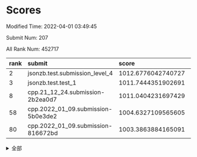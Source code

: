 # Scores

Modified Time: 2022-04-01 03:49:45

Submit Num: 207

All Rank Num: 452717

| rank |               submit               |       score        |       sigma        | pk_num |
| :--- | :--------------------------------- | :----------------- | :----------------- | :----- |
| 2    | jsonzb.test.submission_level_4     | 1012.6776042740727 | 0.8319556098106783 | 8748   |
| 3    | jsonzb.test.test_1                 | 1011.7444351902691 | 0.7846576425250898 | 8750   |
| 8    | cpp.21_12_24.submission-2b2ea0d7   | 1011.0404231697429 | 0.7950612908694271 | 8753   |
| 58   | cpp.2022_01_09.submission-5b0e3de2 | 1004.6327109565605 | 0.7103541073292099 | 8747   |
| 80   | cpp.2022_01_09.submission-816672bd | 1003.3863884165091 | 0.7155856316505284 | 8741   |


<details>
<summary>全部</summary>

| rank |                 submit                 |       score        |       sigma        | pk_num |
| :--- | :------------------------------------- | :----------------- | :----------------- | :----- |
| 1    | gobigger.level_3.submission_level_3_19 | 1012.7898793495655 | 0.7777870726901261 | 8744   |
| 2    | jsonzb.test.submission_level_4         | 1012.6776042740727 | 0.8319556098106783 | 8748   |
| 3    | jsonzb.test.test_1                     | 1011.7444351902691 | 0.7846576425250898 | 8750   |
| 4    | gobigger.level_3.submission_level_3_26 | 1011.6104750808701 | 0.7644391838962608 | 8750   |
| 5    | gobigger.level_3.submission_level_3_16 | 1011.3725952551686 | 0.759914308756455  | 8745   |
| 6    | gobigger.level_3.submission_level_3_36 | 1011.077206659606  | 0.7744369846268722 | 8751   |
| 7    | gobigger.level_3.submission_level_3_30 | 1011.0597266879279 | 0.747386821277108  | 8748   |
| 8    | cpp.21_12_24.submission-2b2ea0d7       | 1011.0404231697429 | 0.7950612908694271 | 8753   |
| 9    | gobigger.level_3.submission_level_3_11 | 1010.9996288220905 | 0.7469285003077887 | 8751   |
| 10   | gobigger.level_3.submission_level_3_6  | 1010.9105800912678 | 0.7743540044548242 | 8748   |
| 11   | gobigger.level_3.submission_level_3_0  | 1010.8812614711958 | 0.7609353356558636 | 8747   |
| 12   | gobigger.level_3.submission_level_3_38 | 1010.6884549181685 | 0.7501606910522055 | 8750   |
| 13   | gobigger.level_3.submission_level_3_39 | 1010.6670960204448 | 0.7799100230866945 | 8748   |
| 14   | gobigger.level_3.submission_level_3_47 | 1010.6624328103375 | 0.7739928009982651 | 8750   |
| 15   | gobigger.level_3.submission_level_3_31 | 1010.6059207331944 | 0.7462135307951171 | 8748   |
| 16   | gobigger.level_3.submission_level_3_37 | 1010.4555758913903 | 0.7496712568760487 | 8747   |
| 17   | gobigger.level_3.submission_level_3_28 | 1010.4420192749652 | 0.7806672615312271 | 8748   |
| 18   | gobigger.level_3.submission_level_3_1  | 1010.4163383384695 | 0.7784392925984274 | 8751   |
| 19   | gobigger.level_3.submission_level_3_27 | 1010.3842386374074 | 0.7663579046830591 | 8749   |
| 20   | gobigger.level_3.submission_level_3_18 | 1010.3818533357567 | 0.7578630017004567 | 8748   |
| 21   | gobigger.level_3.submission_level_3_13 | 1010.3040032052784 | 0.7532111412749526 | 8750   |
| 22   | gobigger.level_3.submission_level_3_2  | 1010.2115957472407 | 0.7703115126018963 | 8749   |
| 23   | gobigger.level_3.submission_level_3_46 | 1010.2035714395167 | 0.776241125223515  | 8749   |
| 24   | gobigger.level_3.submission_level_3_43 | 1010.1866864462294 | 0.7556993927640545 | 8748   |
| 25   | gobigger.level_3.submission_level_3_14 | 1010.143435904766  | 0.7773520395632919 | 8746   |
| 26   | gobigger.level_3.submission_level_3_42 | 1010.059955059659  | 0.7688828084787367 | 8745   |
| 27   | gobigger.level_3.submission_level_3_45 | 1010.0386745920945 | 0.7787793923232439 | 8750   |
| 28   | gobigger.level_3.submission_level_3_41 | 1009.9560814245925 | 0.7719153576797206 | 8749   |
| 29   | gobigger.level_3.submission_level_3_8  | 1009.92238727972   | 0.7495727225636479 | 8753   |
| 30   | gobigger.level_3.submission_level_3_48 | 1009.9132511129504 | 0.7678250010984666 | 8746   |
| 31   | gobigger.level_3.submission_level_3_17 | 1009.8616726827245 | 0.7724537239211265 | 8752   |
| 32   | gobigger.level_3.submission_level_3_49 | 1009.8498927052959 | 0.746223230462605  | 8746   |
| 33   | gobigger.level_3.submission_level_3_40 | 1009.8045908985388 | 0.7527635220115636 | 8747   |
| 34   | gobigger.level_3.submission_level_3_44 | 1009.7010100335502 | 0.7658193381197205 | 8746   |
| 35   | gobigger.level_3.submission_level_3_12 | 1009.6469098267079 | 0.7608056817859342 | 8746   |
| 36   | gobigger.level_3.submission_level_3_9  | 1009.6223019913131 | 0.7623402883235543 | 8751   |
| 37   | gobigger.level_3.submission_level_3_21 | 1009.5911873640828 | 0.755262537769101  | 8752   |
| 38   | gobigger.level_3.submission_level_3_7  | 1009.4533390245947 | 0.7623296722032202 | 8750   |
| 39   | gobigger.level_3.submission_level_3_29 | 1009.4530673571315 | 0.748100206510804  | 8752   |
| 40   | gobigger.level_3.submission_level_3_35 | 1009.4326467513756 | 0.7378058021246646 | 8750   |
| 41   | gobigger.level_3.submission_level_3_22 | 1009.3817469739272 | 0.7379542477803359 | 8747   |
| 42   | gobigger.level_3.submission_level_3_34 | 1009.238686129859  | 0.7578535580522378 | 8748   |
| 43   | gobigger.level_3.submission_level_3_20 | 1009.1994278199882 | 0.725342013875969  | 8751   |
| 44   | gobigger.level_3.submission_level_3_23 | 1009.1879023180874 | 0.7388532371693131 | 8753   |
| 45   | gobigger.level_3.submission_level_3_3  | 1009.1830928550957 | 0.7491037713228249 | 8750   |
| 46   | gobigger.level_3.submission_level_3_25 | 1009.1411954371464 | 0.7413105249403088 | 8749   |
| 47   | gobigger.level_3.submission_level_3_15 | 1009.1387257379276 | 0.7429917577890957 | 8748   |
| 48   | gobigger.level_3.submission_level_3_4  | 1009.0611857006693 | 0.7410619409590392 | 8743   |
| 49   | gobigger.level_3.submission_level_3_24 | 1009.0384175374253 | 0.7285956968339369 | 8744   |
| 50   | gobigger.level_3.submission_level_3_32 | 1009.0293792435995 | 0.7554221287219558 | 8751   |
| 51   | gobigger.level_3.submission_level_3_10 | 1008.996370266494  | 0.7526488143011665 | 8746   |
| 52   | gobigger.level_3.submission_level_3_5  | 1008.7702278010291 | 0.7583696938225133 | 8746   |
| 53   | gobigger.level_3.submission_level_3_33 | 1008.2483750730681 | 0.7457558400665107 | 8744   |
| 54   | gobigger.level_1.submission_level_1_32 | 1005.2730027352737 | 0.7391603943909668 | 8747   |
| 55   | gobigger.level_1.submission_level_1_44 | 1004.8515792975098 | 0.714447293732992  | 8750   |
| 56   | gobigger.level_1.submission_level_1_39 | 1004.6585998330042 | 0.7239400645071025 | 8747   |
| 57   | gobigger.level_1.submission_level_1_47 | 1004.642372740039  | 0.7068437600138886 | 8747   |
| 58   | cpp.2022_01_09.submission-5b0e3de2     | 1004.6327109565605 | 0.7103541073292099 | 8747   |
| 59   | gobigger.level_1.submission_level_1_31 | 1004.5568732590956 | 0.7077462638891301 | 8747   |
| 60   | gobigger.level_1.submission_level_1_21 | 1004.3734337063527 | 0.7112645813483269 | 8750   |
| 61   | gobigger.level_1.submission_level_1_0  | 1004.2538620609374 | 0.713135884505311  | 8746   |
| 62   | gobigger.level_1.submission_level_1_30 | 1004.2482108894148 | 0.6947461082756561 | 8745   |
| 63   | gobigger.level_1.submission_level_1_22 | 1004.2032412440391 | 0.7110943445013623 | 8743   |
| 64   | gobigger.level_1.submission_level_1_29 | 1004.0997732139552 | 0.7248753990793119 | 8747   |
| 65   | gobigger.level_1.submission_level_1_37 | 1004.0639545886748 | 0.7131365955177992 | 8748   |
| 66   | gobigger.level_1.submission_level_1_36 | 1003.9841042481578 | 0.7222476050181009 | 8751   |
| 67   | gobigger.level_1.submission_level_1_35 | 1003.9823444090463 | 0.7189988984157132 | 8743   |
| 68   | gobigger.level_1.submission_level_1_16 | 1003.9045836586498 | 0.7100856068996203 | 8754   |
| 69   | gobigger.level_1.submission_level_1_43 | 1003.8531419873207 | 0.7158097624746581 | 8753   |
| 70   | gobigger.level_1.submission_level_1_1  | 1003.8380647926137 | 0.7146320794111751 | 8754   |
| 71   | gobigger.level_1.submission_level_1_12 | 1003.8134845183921 | 0.7115867749775311 | 8746   |
| 72   | gobigger.level_1.submission_level_1_38 | 1003.659088388514  | 0.708001392830995  | 8744   |
| 73   | gobigger.level_1.submission_level_1_7  | 1003.6438154421342 | 0.7172434912461899 | 8747   |
| 74   | gobigger.level_1.submission_level_1_18 | 1003.6197215179585 | 0.7133011873560107 | 8747   |
| 75   | gobigger.level_1.submission_level_1_13 | 1003.6163250970483 | 0.7056505769947022 | 8747   |
| 76   | gobigger.level_1.submission_level_1_28 | 1003.4967843223342 | 0.721751258577269  | 8753   |
| 77   | gobigger.level_1.submission_level_1_48 | 1003.490154986986  | 0.7329185549558976 | 8748   |
| 78   | gobigger.level_1.submission_level_1_10 | 1003.431801151564  | 0.7173985983481609 | 8745   |
| 79   | gobigger.level_1.submission_level_1_20 | 1003.4185844035641 | 0.718338210633606  | 8751   |
| 80   | cpp.2022_01_09.submission-816672bd     | 1003.3863884165091 | 0.7155856316505284 | 8741   |
| 81   | gobigger.level_1.submission_level_1_46 | 1003.349133965616  | 0.7233519205757358 | 8746   |
| 82   | gobigger.level_1.submission_level_1_25 | 1003.2796436323316 | 0.7176871229253359 | 8749   |
| 83   | gobigger.level_1.submission_level_1_14 | 1003.2593299438173 | 0.7076894686395642 | 8749   |
| 84   | gobigger.level_1.submission_level_1_42 | 1003.2292386905182 | 0.7150023229356064 | 8750   |
| 85   | gobigger.level_1.submission_level_1_41 | 1003.1511492084474 | 0.7047714929562641 | 8745   |
| 86   | gobigger.level_1.submission_level_1_4  | 1003.0305489962656 | 0.7156404239824584 | 8748   |
| 87   | gobigger.level_1.submission_level_1_40 | 1002.9850801332751 | 0.7199307812136303 | 8747   |
| 88   | gobigger.level_1.submission_level_1_34 | 1002.9659729972697 | 0.7143287761469025 | 8749   |
| 89   | gobigger.level_1.submission_level_1_3  | 1002.8741017693166 | 0.7126664235616964 | 8745   |
| 90   | gobigger.level_1.submission_level_1_8  | 1002.7625604772612 | 0.717650681287805  | 8748   |
| 91   | gobigger.level_1.submission_level_1_45 | 1002.7259835294749 | 0.718329859465758  | 8754   |
| 92   | gobigger.level_1.submission_level_1_11 | 1002.720416729818  | 0.7120378373890465 | 8744   |
| 93   | gobigger.level_1.submission_level_1_19 | 1002.6124161130364 | 0.7113634692578048 | 8754   |
| 94   | gobigger.level_1.submission_level_1_17 | 1002.5933623567306 | 0.7222164482039195 | 8749   |
| 95   | gobigger.level_1.submission_level_1_9  | 1002.5905949182983 | 0.7175880030317229 | 8747   |
| 96   | gobigger.level_1.submission_level_1_33 | 1002.582165871667  | 0.7167671123867002 | 8748   |
| 97   | gobigger.level_1.submission_level_1_5  | 1002.576590176307  | 0.7072392490194245 | 8743   |
| 98   | gobigger.level_1.submission_level_1_27 | 1002.5684137080351 | 0.7241549368854157 | 8751   |
| 99   | gobigger.level_1.submission_level_1_2  | 1002.5503017941958 | 0.7059536394904142 | 8748   |
| 100  | gobigger.level_1.submission_level_1_15 | 1002.494199012182  | 0.7298993363842387 | 8750   |
| 101  | gobigger.level_1.submission_level_1_6  | 1002.422578322581  | 0.7084265944424359 | 8748   |
| 102  | gobigger.level_1.submission_level_1_26 | 1002.4129927228905 | 0.7148679906024351 | 8750   |
| 103  | gobigger.level_1.submission_level_1_49 | 1002.3473840740744 | 0.7158098677502347 | 8754   |
| 104  | gobigger.level_1.submission_level_1_24 | 1002.2999882580208 | 0.7173821711036492 | 8749   |
| 105  | gobigger.level_1.submission_level_1_23 | 1002.0978877495454 | 0.707282665539161  | 8752   |
| 106  | gobigger.random.submission_random_0    | 997.215599056915   | 0.7132625269818735 | 8749   |
| 107  | gobigger.random.submission_random_21   | 997.1727810851644  | 0.7172137686710622 | 8752   |
| 108  | gobigger.random.submission_random_7    | 996.9742219063846  | 0.7073493683101569 | 8744   |
| 109  | gobigger.random.submission_random_11   | 996.9040421736065  | 0.7115434839648146 | 8750   |
| 110  | gobigger.random.submission_random_32   | 996.7991848006808  | 0.7125440969827205 | 8753   |
| 111  | gobigger.random.submission_random_22   | 996.6426064252522  | 0.7057038871344126 | 8749   |
| 112  | gobigger.random.submission_random_39   | 996.5994438489458  | 0.6977931224965613 | 8749   |
| 113  | gobigger.random.submission_random_26   | 996.483387012175   | 0.7098992666104417 | 8750   |
| 114  | gobigger.random.submission_random_34   | 996.4601203759435  | 0.6965466852591677 | 8745   |
| 115  | gobigger.random.submission_random_20   | 996.4583582461474  | 0.7166215549735628 | 8747   |
| 116  | gobigger.random.submission_random_41   | 996.4539053132947  | 0.7139937948544258 | 8744   |
| 117  | gobigger.random.submission_random_28   | 996.3759566207236  | 0.7198302585890413 | 8749   |
| 118  | gobigger.random.submission_random_33   | 996.3554373161679  | 0.7102389050733842 | 8746   |
| 119  | gobigger.random.submission_random_48   | 996.3455998169499  | 0.7278237806255339 | 8747   |
| 120  | gobigger.random.submission_random_29   | 996.3150223962748  | 0.7146902248947342 | 8748   |
| 121  | gobigger.random.submission_random_46   | 996.3076131842458  | 0.7078747279563076 | 8751   |
| 122  | gobigger.random.submission_random_12   | 996.239965299022   | 0.722683124119228  | 8745   |
| 123  | gobigger.random.submission_random_16   | 996.2394475731161  | 0.7170418231555831 | 8749   |
| 124  | gobigger.random.submission_random_6    | 996.1870460624166  | 0.7079919378240788 | 8752   |
| 125  | gobigger.random.submission_random_14   | 996.0960225775985  | 0.7129099750451227 | 8741   |
| 126  | gobigger.random.submission_random_38   | 996.0930917013516  | 0.7047080627902134 | 8749   |
| 127  | gobigger.random.submission_random_17   | 996.043822077201   | 0.717544595639512  | 8747   |
| 128  | gobigger.random.submission_random_37   | 996.0280933492894  | 0.7100432931219938 | 8747   |
| 129  | gobigger.random.submission_random_13   | 995.9941848249493  | 0.7284131362137866 | 8746   |
| 130  | gobigger.random.submission_random_3    | 995.9808306984061  | 0.7279985495765259 | 8752   |
| 131  | gobigger.random.submission_random_2    | 995.9347477740032  | 0.715343732517238  | 8748   |
| 132  | gobigger.random.submission_random_24   | 995.9272686719628  | 0.7156594087306225 | 8752   |
| 133  | gobigger.random.submission_random_10   | 995.8996505943525  | 0.7055307992956319 | 8750   |
| 134  | gobigger.random.submission_random_43   | 995.8979163415571  | 0.7184501187338446 | 8748   |
| 135  | gobigger.random.submission_random_5    | 995.8780946297104  | 0.7009687204248632 | 8743   |
| 136  | gobigger.random.submission_random_19   | 995.7903958450702  | 0.7253663833412298 | 8750   |
| 137  | gobigger.random.submission_random_49   | 995.7772662833547  | 0.7080339340767917 | 8748   |
| 138  | gobigger.random.submission_random_31   | 995.7733506427726  | 0.7098864771152937 | 8746   |
| 139  | gobigger.random.submission_random_23   | 995.7422948691298  | 0.7200105220239573 | 8746   |
| 140  | gobigger.random.submission_random_47   | 995.663072445762   | 0.7270157791444328 | 8753   |
| 141  | gobigger.random.submission_random_44   | 995.6489911091957  | 0.706912965420241  | 8747   |
| 142  | gobigger.random.submission_random_18   | 995.6366575226065  | 0.717665146804808  | 8750   |
| 143  | gobigger.random.submission_random_36   | 995.5348534407907  | 0.713561535196052  | 8746   |
| 144  | gobigger.random.submission_random_4    | 995.4828746556993  | 0.718700332605213  | 8743   |
| 145  | gobigger.random.submission_random_45   | 995.4707666226752  | 0.7131191921340888 | 8749   |
| 146  | gobigger.random.submission_random_42   | 995.4463223264389  | 0.7190313210730902 | 8747   |
| 147  | gobigger.random.submission_random_8    | 995.4183208092577  | 0.7110195973992411 | 8752   |
| 148  | gobigger.random.submission_random_35   | 995.2784281382017  | 0.7090370802896566 | 8748   |
| 149  | gobigger.random.submission_random_30   | 995.0876443239498  | 0.7083536557339425 | 8744   |
| 150  | gobigger.random.submission_random_9    | 994.9976907706445  | 0.7109884176913054 | 8754   |
| 151  | gobigger.random.submission_random_1    | 994.9400007639301  | 0.7197201253050539 | 8748   |
| 152  | gobigger.random.submission_random_25   | 994.8985105501546  | 0.7048148379832713 | 8744   |
| 153  | gobigger.level_2.submission_level_2_48 | 994.8620297928836  | 0.7366040914128175 | 8743   |
| 154  | gobigger.random.submission_random_40   | 994.7824290871846  | 0.7168979200722818 | 8744   |
| 155  | gobigger.random.submission_random_27   | 994.6815249308751  | 0.7292215321822493 | 8747   |
| 156  | gobigger.level_2.submission_level_2_20 | 994.6108563699278  | 0.7147591323687695 | 8752   |
| 157  | gobigger.random.submission_random_15   | 994.4372560236081  | 0.7100538179997447 | 8747   |
| 158  | gobigger.level_2.submission_level_2_21 | 994.3912799469762  | 0.7252297334079251 | 8748   |
| 159  | gobigger.level_2.submission_level_2_16 | 993.8267284542352  | 0.733145639924554  | 8751   |
| 160  | gobigger.level_2.submission_level_2_45 | 993.728680076272   | 0.751387187506872  | 8747   |
| 161  | gobigger.level_2.submission_level_2_27 | 993.7112801105318  | 0.7472178100506328 | 8744   |
| 162  | gobigger.level_2.submission_level_2_38 | 993.2853680974532  | 0.7424095516162261 | 8747   |
| 163  | gobigger.level_2.submission_level_2_2  | 993.2163917183174  | 0.7404726660506139 | 8755   |
| 164  | gobigger.level_2.submission_level_2_30 | 993.1644990890785  | 0.7396464690416158 | 8749   |
| 165  | gobigger.level_2.submission_level_2_14 | 993.0368034191863  | 0.7466335524801686 | 8749   |
| 166  | gobigger.level_2.submission_level_2_22 | 992.9779030366495  | 0.7550373052192725 | 8752   |
| 167  | gobigger.level_2.submission_level_2_47 | 992.8377972842995  | 0.7279196294171089 | 8756   |
| 168  | gobigger.level_2.submission_level_2_15 | 992.754670303122   | 0.7492873128927817 | 8746   |
| 169  | gobigger.level_2.submission_level_2_6  | 992.6317815197898  | 0.7488806818162602 | 8746   |
| 170  | gobigger.level_2.submission_level_2_26 | 992.5607334164564  | 0.7313536083711983 | 8750   |
| 171  | gobigger.level_2.submission_level_2_11 | 992.5488742713256  | 0.7365291717084937 | 8745   |
| 172  | gobigger.level_2.submission_level_2_40 | 992.5192308745515  | 0.7294063167746082 | 8751   |
| 173  | gobigger.level_2.submission_level_2_1  | 992.3813453974111  | 0.729021040769538  | 8749   |
| 174  | gobigger.level_2.submission_level_2_42 | 992.3786533718159  | 0.7462058846386523 | 8749   |
| 175  | gobigger.level_2.submission_level_2_23 | 992.3344411589275  | 0.7303368882514836 | 8748   |
| 176  | gobigger.level_2.submission_level_2_37 | 992.2966347081768  | 0.7632486532529525 | 8750   |
| 177  | gobigger.level_2.submission_level_2_7  | 992.2614142926159  | 0.7500253386280155 | 8749   |
| 178  | gobigger.level_2.submission_level_2_28 | 992.2432755465297  | 0.7429197776418961 | 8748   |
| 179  | gobigger.level_2.submission_level_2_13 | 992.229687046411   | 0.7423405244945726 | 8747   |
| 180  | gobigger.level_2.submission_level_2_25 | 992.2132898512488  | 0.7345763787186169 | 8746   |
| 181  | gobigger.level_2.submission_level_2_43 | 992.1363356512148  | 0.7448390915741484 | 8744   |
| 182  | gobigger.level_2.submission_level_2_31 | 992.1127878262179  | 0.7475831204592046 | 8750   |
| 183  | gobigger.level_2.submission_level_2_35 | 992.0580806237642  | 0.750719024891922  | 8748   |
| 184  | gobigger.level_2.submission_level_2_39 | 991.9640218414663  | 0.7288841108062564 | 8749   |
| 185  | gobigger.level_2.submission_level_2_10 | 991.7637218385158  | 0.749225395174547  | 8749   |
| 186  | gobigger.level_2.submission_level_2_41 | 991.7320000525132  | 0.7523172873651713 | 8747   |
| 187  | gobigger.level_2.submission_level_2_46 | 991.6963590100268  | 0.7409200466181107 | 8742   |
| 188  | gobigger.level_2.submission_level_2_19 | 991.6766924150322  | 0.7711928953715075 | 8749   |
| 189  | gobigger.level_2.submission_level_2_36 | 991.6653530520721  | 0.7495970327146945 | 8748   |
| 190  | gobigger.level_2.submission_level_2_44 | 991.6477168565893  | 0.7646397066729579 | 8745   |
| 191  | gobigger.level_2.submission_level_2_17 | 991.6419843951297  | 0.7530072523218782 | 8746   |
| 192  | gobigger.level_2.submission_level_2_8  | 991.6218645572037  | 0.7392583283022801 | 8741   |
| 193  | gobigger.level_2.submission_level_2_3  | 991.5325603339837  | 0.7266404283718008 | 8749   |
| 194  | gobigger.level_2.submission_level_2_32 | 991.4933862591516  | 0.7501681444685376 | 8746   |
| 195  | gobigger.level_2.submission_level_2_34 | 991.4901848930518  | 0.7433135657065291 | 8750   |
| 196  | gobigger.level_2.submission_level_2_33 | 991.370484331732   | 0.7668153561148968 | 8749   |
| 197  | gobigger.level_2.submission_level_2_49 | 991.2842090352988  | 0.7728454012199356 | 8745   |
| 198  | gobigger.level_2.submission_level_2_24 | 991.2829776953669  | 0.748384748419202  | 8747   |
| 199  | gobigger.level_2.submission_level_2_12 | 991.2005004842273  | 0.7766645805416398 | 8753   |
| 200  | gobigger.level_2.submission_level_2_4  | 991.0291266266037  | 0.7485903520080291 | 8746   |
| 201  | gobigger.level_2.submission_level_2_18 | 990.8954611753182  | 0.7482380310637315 | 8751   |
| 202  | gobigger.level_2.submission_level_2_5  | 990.8144245936928  | 0.7779667966046908 | 8748   |
| 203  | gobigger.level_2.submission_level_2_29 | 990.7936302867366  | 0.7555971312383277 | 8748   |
| 204  | gobigger.level_2.submission_level_2_0  | 990.2710600664797  | 0.7639428925713155 | 8746   |
| 205  | gobigger.level_2.submission_level_2_9  | 989.7797115726167  | 0.7735554744830818 | 8745   |
| 206  | gobigger.none.submission_none_0        | 977.0442891540837  | 1.3346283542478132 | 8749   |
| 207  | gobigger.none.submission_none_1        | 975.1785726768793  | 1.611747520069822  | 8753   |

</details>